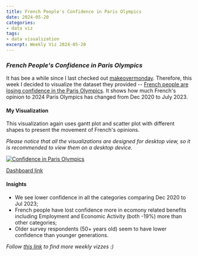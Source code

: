 ```yaml
---
title: French People's Confidence in Paris Olympics
date: 2024-05-20
categories:
- data viz
tags:
- data visualization
excerpt: Weekly Viz 2024-05-20
---
```


### *French People's Confidence in Paris Olympics*

It has bee a while since I last checked out [makeovermonday](https://makeovermonday.co.uk/). Therefore, this week I decided to visualize the dataset they provided -- [French people are losing confidence in the Paris Olympics](https://blog.datawrapper.de/public-confidence-paris-olympics/). It shows how much French's opinion to 2024 Paris Olympics has changed from Dec 2020 to July 2023.  

#### My Visualization

This visualization again uses gantt plot and scatter plot with different shapes to present the movement of French's opinions.  

*Please notice that all the visualizations are designed for desktop view, so it is recommended to view them on a desktop device.*  

<div class='tableauPlaceholder' id='viz1716263977539' style='position: relative'>
  <noscript><a href='#'>
    <img alt='Confidence in Paris Olympics ' src='https:&#47;&#47;public.tableau.com&#47;static&#47;images&#47;20&#47;20240520FrenchPeoplesConfidenceinParisOlympics&#47;ConfidenceinParisOlympics&#47;1_rss.png' style='border: none' />
  </a></noscript>
  <object class='tableauViz'  style='display:none;'>
    <param name='host_url' value='https%3A%2F%2Fpublic.tableau.com%2F' />
    <param name='embed_code_version' value='3' />
    <param name='site_root' value='' />
    <param name='name' value='20240520FrenchPeoplesConfidenceinParisOlympics&#47;ConfidenceinParisOlympics' />
    <param name='tabs' value='no' />
    <param name='toolbar' value='yes' />
    <param name='static_image' value='https:&#47;&#47;public.tableau.com&#47;static&#47;images&#47;20&#47;20240520FrenchPeoplesConfidenceinParisOlympics&#47;ConfidenceinParisOlympics&#47;1.png' />
    <param name='animate_transition' value='yes' />
    <param name='display_static_image' value='yes' />
    <param name='display_spinner' value='yes' />
    <param name='display_overlay' value='yes' />
    <param name='display_count' value='yes' />
    <param name='language' value='en-US' />
    <param name='filter' value='publish=yes' />
  </object></div>              
  <script type='text/javascript'>         
    var divElement = document.getElementById('viz1716263977539');         
    var vizElement = divElement.getElementsByTagName('object')[0];          
    if ( divElement.offsetWidth > 800 ) { vizElement.style.width='800px';vizElement.style.height='627px';} else if ( divElement.offsetWidth > 500 ) { vizElement.style.width='800px';vizElement.style.height='627px';} else { vizElement.style.width='100%';vizElement.style.height='727px';}               
    var scriptElement = document.createElement('script');          
    scriptElement.src = 'https://public.tableau.com/javascripts/api/viz_v1.js';        
    vizElement.parentNode.insertBefore(scriptElement, vizElement);             
  </script>

[Dashboard link](https://public.tableau.com/views/20240520FrenchPeoplesConfidenceinParisOlympics/ConfidenceinParisOlympics?:language=en-US&publish=yes&:sid=&:display_count=n&:origin=viz_share_link)
  
#### Insights
* We see lower confidence in all the categories comparing Dec 2020 to Jul 2023;
* French people have lost confidence more in ecomony related benefits including Employment and Economic Activity (both -19%) more than other categories;
* Older survey respondents (50+ years old) seem to have lower confidence than younger generations.  
  
  
*Follow [this link](https://yudong-94.github.io/personal-website/project/WeeklyViz2024/) to find more weekly vizzes :)*
